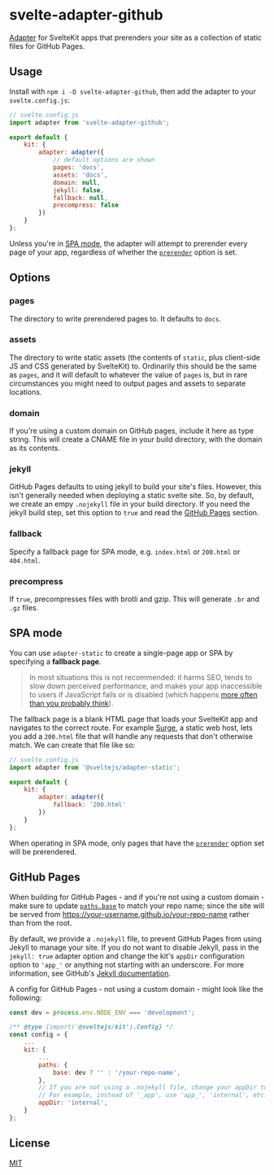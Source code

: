 # svelte-adapter-github

[Adapter](https://kit.svelte.dev/docs#adapters) for SvelteKit apps that prerenders your site as a collection of static files for GitHub Pages.

## Usage

Install with `npm i -D svelte-adapter-github`, then add the adapter to your `svelte.config.js`:

```js
// svelte.config.js
import adapter from 'svelte-adapter-github';

export default {
	kit: {
		adapter: adapter({
			// default options are shown
			pages: 'docs',
			assets: 'docs',
			domain: null,
			jekyll: false,
			fallback: null,
			precompress: false
		})
	}
};
```

Unless you're in [SPA mode](#spa-mode), the adapter will attempt to prerender every page of your app, regardless of whether the [`prerender`](https://kit.svelte.dev/docs#page-options-prerender) option is set.

## Options

### pages

The directory to write prerendered pages to. It defaults to `docs`.

### assets

The directory to write static assets (the contents of `static`, plus client-side JS and CSS generated by SvelteKit) to. Ordinarily this should be the same as `pages`, and it will default to whatever the value of `pages` is, but in rare circumstances you might need to output pages and assets to separate locations.

### domain

If you're using a custom domain on GitHub pages, include it here as type string. This will create a CNAME file in your build directory, with the domain as its contents.

### jekyll

GitHub Pages defaults to using jekyll to build your site's files. However, this isn't generally needed when deploying a static svelte site. So, by default, we create an empy `.nojekyll` file in your build directory. If you need the jekyll build step, set this option to `true` and read the [GitHub Pages](#github-pages) section.

### fallback

Specify a fallback page for SPA mode, e.g. `index.html` or `200.html` or `404.html`.

### precompress

If `true`, precompresses files with brotli and gzip. This will generate `.br` and `.gz` files.

## SPA mode

You can use `adapter-static` to create a single-page app or SPA by specifying a **fallback page**.

> In most situations this is not recommended: it harms SEO, tends to slow down perceived performance, and makes your app inaccessible to users if JavaScript fails or is disabled (which happens [more often than you probably think](https://kryogenix.org/code/browser/everyonehasjs.html)).

The fallback page is a blank HTML page that loads your SvelteKit app and navigates to the correct route. For example [Surge](https://surge.sh/help/adding-a-200-page-for-client-side-routing), a static web host, lets you add a `200.html` file that will handle any requests that don't otherwise match. We can create that file like so:

```js
// svelte.config.js
import adapter from '@sveltejs/adapter-static';

export default {
	kit: {
		adapter: adapter({
			fallback: '200.html'
		})
	}
};
```

When operating in SPA mode, only pages that have the [`prerender`](https://kit.svelte.dev/docs#page-options-prerender) option set will be prerendered.

## GitHub Pages

When building for GitHub Pages - and if you're not using a custom domain - make sure to update [`paths.base`](https://kit.svelte.dev/docs#configuration-paths) to match your repo name; since the site will be served from https://your-username.github.io/your-repo-name rather than from the root.

By default, we provide a `.nojekyll` file, to prevent GitHub Pages from using Jekyll to manage your site. If you do not want to disable Jekyll, pass in the `jekyll: true` adapter option and change the kit's `appDir` configuration option to `'app_'` or anything not starting with an underscore. For more information, see GitHub's [Jekyll documentation](https://docs.github.com/en/pages/setting-up-a-github-pages-site-with-jekyll/about-github-pages-and-jekyll#configuring-jekyll-in-your-github-pages-site).

A config for GitHub Pages - not using a custom domain - might look like the following:

```js
const dev = process.env.NODE_ENV === 'development';

/** @type {import('@sveltejs/kit').Config} */
const config = {
	...
	kit: {
		...
		paths: {
			base: dev ? '' : '/your-repo-name',
		},
		// If you are not using a .nojekyll file, change your appDir to something not starting with an underscore.
		// For example, instead of '_app', use 'app_', 'internal', etc.
		appDir: 'internal',
	}
};
```

## License

[MIT](LICENSE)
